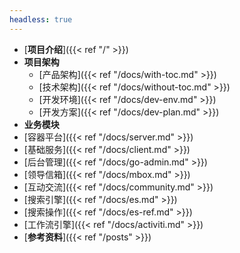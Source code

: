 ```yaml
---
headless: true
---
```


- [**项目介绍**]({{< ref "/" >}})
- **项目架构**
  - [产品架构]({{< ref "/docs/with-toc.md" >}})
  - [技术架构]({{< ref "/docs/without-toc.md" >}})
  - [开发环境]({{< ref "/docs/dev-env.md" >}})
  - [开发方案]({{< ref "/docs/dev-plan.md" >}})
- **业务模块**
- [容器平台]({{< ref "/docs/server.md" >}})
- [基础服务]({{< ref "/docs/client.md" >}})
- [后台管理]({{< ref "/docs/go-admin.md" >}})
- [领导信箱]({{< ref "/docs/mbox.md" >}})
- [互动交流]({{< ref "/docs/community.md" >}})
- [搜索引擎]({{< ref "/docs/es.md" >}})
- [搜索操作]({{< ref "/docs/es-ref.md" >}})
- [工作流引擎]({{< ref "/docs/activiti.md" >}})
- [**参考资料**]({{< ref "/posts" >}})
